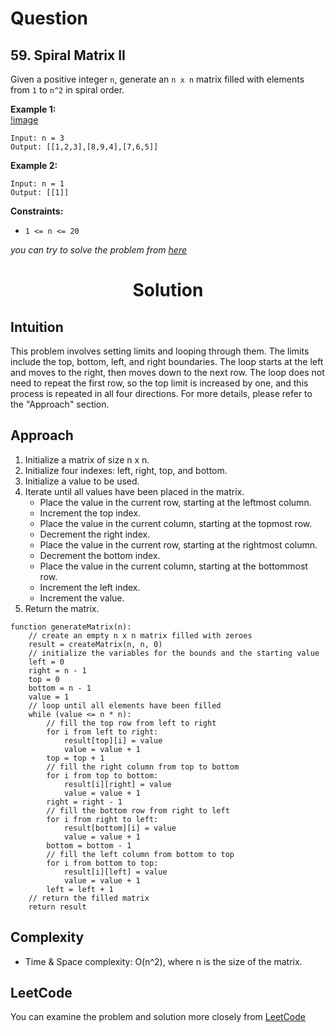 # Question

## 59. Spiral Matrix II

Given a positive integer `n`, generate an `n x n` matrix filled with elements from `1` to `n^2` in spiral order.<br/>

**Example 1:**<br/>
[!image](https://assets.leetcode.com/uploads/2020/11/13/spiraln.jpg)
```
Input: n = 3
Output: [[1,2,3],[8,9,4],[7,6,5]]
```
**Example 2:**<br/>
```
Input: n = 1
Output: [[1]]
```

**Constraints:**
- `1 <= n <= 20`

*you can try to solve the problem from [here](https://leetcode.com/problems/spiral-matrix-ii/description/)*

<h1 align="center">Solution</h1>

## Intuition
This problem involves setting limits and looping through them. The limits include the top, bottom, left, and right boundaries. The loop starts at the left and moves to the right, then moves down to the next row. The loop does not need to repeat the first row, so the top limit is increased by one, and this process is repeated in all four directions. For more details, please refer to the "Approach" section.

## Approach
1. Initialize a matrix of size n x n.
2. Initialize four indexes: left, right, top, and bottom.
3. Initialize a value to be used.
4. Iterate until all values have been placed in the matrix.
    - Place the value in the current row, starting at the leftmost column.
    - Increment the top index.
    - Place the value in the current column, starting at the topmost row.
    - Decrement the right index.
    - Place the value in the current row, starting at the rightmost column.
    - Decrement the bottom index.
    - Place the value in the current column, starting at the bottommost row.
    - Increment the left index.
    - Increment the value.
5. Return the matrix.

```
function generateMatrix(n):
    // create an empty n x n matrix filled with zeroes
    result = createMatrix(n, n, 0)
    // initialize the variables for the bounds and the starting value
    left = 0
    right = n - 1
    top = 0
    bottom = n - 1
    value = 1
    // loop until all elements have been filled
    while (value <= n * n):
        // fill the top row from left to right
        for i from left to right:
            result[top][i] = value
            value = value + 1
        top = top + 1
        // fill the right column from top to bottom
        for i from top to bottom:
            result[i][right] = value
            value = value + 1
        right = right - 1
        // fill the bottom row from right to left
        for i from right to left:
            result[bottom][i] = value
            value = value + 1
        bottom = bottom - 1
        // fill the left column from bottom to top
        for i from bottom to top:
            result[i][left] = value
            value = value + 1
        left = left + 1
    // return the filled matrix
    return result

```

## Complexity
- Time & Space complexity: O(n^2), where n is the size of the matrix.

## LeetCode
You can examine the problem and solution more closely from [LeetCode](https://leetcode.com/problems/spiral-matrix-ii/solutions/3508498/easy-cpp-solution-with-explanation-and-pseudocode/)